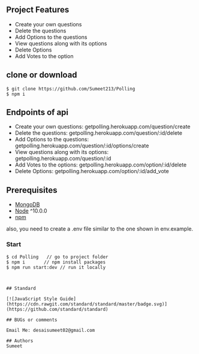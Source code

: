 ## Project Features
- Create your own questions
- Delete the questions
- Add Options to the questions
- View questions along with its options
- Delete Options
- Add Votes to the option

## clone or download
```terminal
$ git clone https://github.com/Sumeet213/Polling
$ npm i
```


## Endpoints of api
- Create your own questions: getpolling.herokuapp.com/question/create
- Delete the questions:  getpolling.herokuapp.com/question/:id/delete
- Add Options to the questions:  getpolling.herokuapp.com/question/:id/options/create
- View questions along with its options:  getpolling.herokuapp.com/question/:id
- Add Votes to the options:  getpolling.herokuapp.com/option/:id/delete
- Delete Options:  getpolling.herokuapp.com/option/:id/add_vote


## Prerequisites
- [MongoDB](https://gist.github.com/nrollr/9f523ae17ecdbb50311980503409aeb3)
- [Node](https://nodejs.org/en/download/) ^10.0.0
- [npm](https://nodejs.org/en/download/package-manager/)


also, you need to create a .env file similar to the one shown in env.example.




### Start

```terminal
$ cd Polling   // go to project folder
$ npm i       // npm install packages
$ npm run start:dev // run it locally



## Standard

[![JavaScript Style Guide](https://cdn.rawgit.com/standard/standard/master/badge.svg)](https://github.com/standard/standard)

## BUGs or comments

Email Me: desaisumeet02@gmail.com

## Authors
Sumeet
